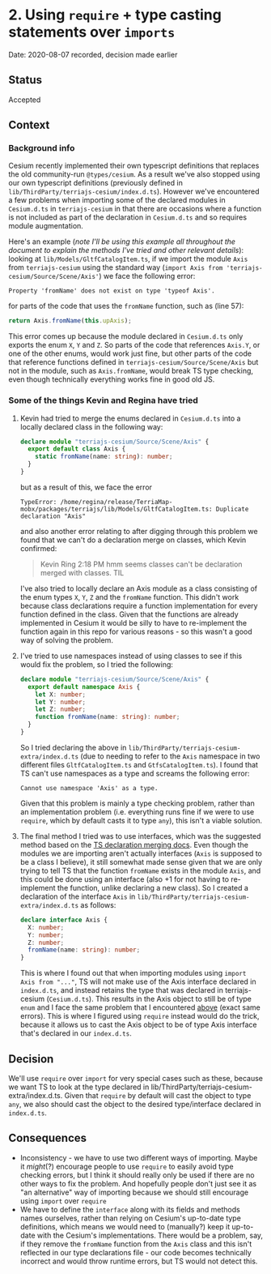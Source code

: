 # 2. Using `require` + type casting statements over `imports`

Date: 2020-08-07 recorded, decision made earlier

## Status

Accepted

## Context

### Background info

Cesium recently implemented their own typescript definitions that replaces the old community-run `@types/cesium`. As a result we've also stopped using our own typescript definitions (previously defined in `lib/ThirdParty/terriajs-cesium/index.d.ts`). However we've encountered a few problems when importing some of the declared modules in `Cesium.d.ts` in `terriajs-cesium` in that there are occasions where a function is not included as part of the declaration in `Cesium.d.ts` and so requires module augmentation. 

Here's an example (_note I'll be using this example all throughout the document to explain the methods I've tried and other relevant details_): looking at `lib/Models/GltfCatalogItem.ts`, if we import the module `Axis` from `terriajs-cesium` using the standard way (`import Axis from 'terriajs-cesium/Source/Scene/Axis'`) we face the following error:

```
Property 'fromName' does not exist on type 'typeof Axis'.
```

for parts of the code that uses the `fromName` function, such as (line 57):

```ts
return Axis.fromName(this.upAxis);
```

This error comes up because the module declared in `Cesium.d.ts` only exports the enum `X`, `Y` and `Z`. So parts of the code that references `Axis.Y`, or one of the other enums, would work just fine, but other parts of the code that reference functions defined in `terriajs-cesium/Source/Scene/Axis` but not in the module, such as `Axis.fromName`, would break TS type checking, even though technically everything works fine in good old JS.

### Some of the things Kevin and Regina have tried

1. Kevin had tried to merge the enums declared in `Cesium.d.ts` into a locally declared class in the following way:

    ```ts
    declare module "terriajs-cesium/Source/Scene/Axis" {
      export default class Axis {
        static fromName(name: string): number;
      }
    }
    ```

    but as a result of this, we face the error

    ```
    TypeError: /home/regina/release/TerriaMap-mobx/packages/terriajs/lib/Models/GltfCatalogItem.ts: Duplicate declaration "Axis"
    ```
    and also another error relating to after digging through this problem we found that we can't do a declaration merge on classes, which Kevin confirmed:

    > Kevin Ring 2:18 PM 
    > hmm seems classes can't be declaration merged with classes. TIL

    I've also tried to locally declare an Axis module as a class consisting of the enum types `X`, `Y`, `Z` and the `fromName` function. This didn't work because class declarations require a function implementation for every function defined in the class. Given that the functions are already implemented in Cesium it would be silly to have to re-implement the function again in this repo for various reasons - so this wasn't a good way of solving the problem.

2. I've tried to use namespaces instead of using classes to see if this would fix the problem, so I tried the following:

    ```ts
    declare module "terriajs-cesium/Source/Scene/Axis" {
      export default namespace Axis {
        let X: number;
        let Y: number;
        let Z: number;
        function fromName(name: string): number;
      }
    }
    ```

    So I tried declaring the above in `lib/ThirdParty/terriajs-cesium-extra/index.d.ts` (due to needing to refer to the `Axis` namespace in two different files `GltfCatalogItem.ts` and `GtfsCatalogItem.ts`). I found that TS can't use namespaces as a type and screams the following error:

    ```
    Cannot use namespace 'Axis' as a type.
    ```

    Given that this problem is mainly a type checking problem, rather than an implementation problem (i.e. everything runs fine if we were to use `require`, which by default casts it to type `any`), this isn't a viable solution.

3. The final method I tried was to use interfaces, which was the suggested method based on the [TS declaration merging docs](https://www.typescriptlang.org/docs/handbook/declaration-merging.html#module-augmentation). Even though the modules we are importing aren't actually interfaces (`Axis` is supposed to be a class I believe), it still somewhat made sense given that we are only trying to tell TS that the function `fromName` exists in the module `Axis`, and this could be done using an interface (also +1 for not having to re-implement the function, unlike declaring a new class). So I created a declaration of the interface `Axis` in `lib/ThirdParty/terriajs-cesium-extra/index.d.ts` as follows:
    
    ```ts
    declare interface Axis {
      X: number;
      Y: number;
      Z: number;
      fromName(name: string): number;
    }
    ```

    This is where I found out that when importing modules using `import Axis from "..."`, TS will not make use of the Axis interface declared in `index.d.ts`, and instead retains the type that was declared in terriajs-cesium (`Cesium.d.ts`). This results in the Axis object to still be of type `enum` and I face the same problem that I encountered [above](###background-info) (exact same errors). This is where I figured using `require` instead would do the trick, because it allows us to cast the Axis object to be of type Axis interface that's declared in our `index.d.ts`.

## Decision

We'll use `require` over `import` for very special cases such as these, because we want TS to look at the type declared in lib/ThirdParty/terriajs-cesium-extra/index.d.ts. Given that `require` by default will cast the object to type `any`, we also should cast the object to the desired type/interface declared in `index.d.ts`.

## Consequences

* Inconsistency - we have to use two different ways of importing. Maybe it _might_(?) encourage people to use `require` to easily avoid type checking errors, but I think it should really only be used if there are no other ways to fix the problem. And hopefully people don't just see it as "an alternative" way of importing because we should still encourage using `import` over `require`
* We have to define the `interface` along with its fields and methods names ourselves, rather than relying on Cesium's up-to-date type definitions, which means we would need to (manually?) keep it up-to-date with the Cesium's implementations. There would be a problem, say, if they remove the `fromName` function from the `Axis` class and this isn't reflected in our type declarations file - our code becomes technically incorrect and would throw runtime errors, but TS would not detect this.
